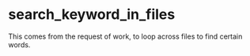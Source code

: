 # search_keyword_in_files
This comes from the request of work, to loop across files to find certain words.
